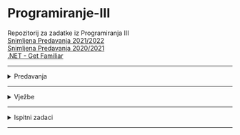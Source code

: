 # Programiranje-III
Repozitorij za zadatke iz Programiranja III
<br>
[Snimljena Predavanja 2021/2022](https://www.youtube.com/watch?v=HbkETQVcAEc&list=PL2dH2rssdMKqx2H9UBei4z6o89KFtl8OL)
<br>
[Snimljena Predavanja 2020/2021](https://www.youtube.com/watch?v=tnpxdGQKKF0&list=PLJCjqoTZy0H-ELJL4GxKjSKCy8cp2xNNh)
<br>
[.NET - Get Familiar
](https://github.com/saranur/Programiranje-III/blob/main/Predavanja/Teoretski%20dio.md)<hr>

<details>
  <summary>Predavanja</summary>
<br>
<ul>

  <li><a href="https://github.com/saranur/Programiranje-III/tree/main/Predavanja/Predavanje%201/DLWMS"> Predavanje 1 </a>(05.10.2021)</li>
<li><a href=""> Predavanje 2 </a>(12.10.2021)</li>
<li><a href=""> Predavanje 3 </a>(19.10.2021)</li>
<li><a href=""> Predavanje 4 </a>(26.10.2021)</li>
  </ul>
</details>
<hr>


<details>
  <summary>Vježbe</summary>
<br>
<ul>

<li><a href="">Vježba 1</a> (14.10.2021)</li>
<li><a href="">Vježba 2</a> (21.10.2021)</li>
<li><a href="">Vježba 3</a> (28.10.2021)</li>
  </ul>
</details>
<hr>

<details>
  <summary>Ispitni zadaci</summary>
<br>
<ul>

<li><a href="">Ispit</a></li>
  </ul>
</details>
<hr>


